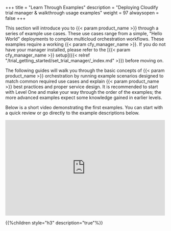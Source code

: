 +++
title = "Learn Through Examples"
description = "Deploying Cloudify trial manager & walkthrough usage examples"
weight = 97
alwaysopen = false
+++

This section will introduce you to {{< param product_name >}} through a series of example use cases. These use cases range from a simple, "Hello World" deployments to complex multicloud orchestration workflows. These examples require a working {{< param cfy_manager_name >}}. If you do not have your manager installed, please refer to the [{{< param cfy_manager_name >}} setup]({{< relref "/trial_getting_started/set_trial_manager/_index.md" >}}) before moving on.

The following guides will walk you through the basic concepts of {{< param product_name >}} orchestration by running example scenarios designed to match common required use cases and explain {{< param product_name >}} best practices and proper service design. It is recommended to start with Level One and make your way through the order of the examples; the more advanced examples expect some knowledge gained in earlier levels.

Below is a short video demonstrating the first examples. You can start with a quick review or go directly to the example descriptions below.

<iframe src="https://player.vimeo.com/video/625492649" width="500" height="300" frameborder="0" allow="autoplay; fullscreen" allowfullscreen></iframe>

{{%children style="h3" description="true"%}}
